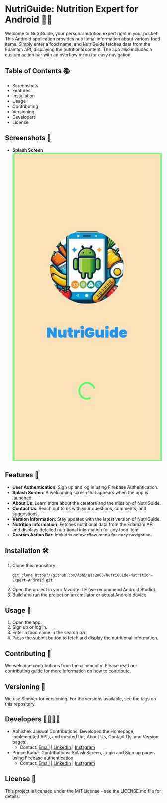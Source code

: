 # NutriGuide: Nutrition Expert for Android 🥦📱
Welcome to NutriGuide, your personal nutrition expert right in your pocket! This Android application provides nutritional information about various food items. Simply enter a food name, and NutriGuide fetches data from the Edamam API, displaying the nutritional content. The app also includes a custom action bar with an overflow menu for easy navigation.

## Table of Contents 📚
- Screenshots
- Features
- Installation
- Usage
- Contributing
- Versioning
- Developers
- License

## Screenshots 📸
- **Splash Screen**
    ![Splash Screen](NutriGuideScreenShot/splash.jpg)

## Features 🌟
- **User Authentication**: Sign up and log in using Firebase Authentication.
- **Splash Screen**: A welcoming screen that appears when the app is launched.
- **About Us**: Learn more about the creators and the mission of NutriGuide.
- **Contact Us**: Reach out to us with your questions, comments, and suggestions.
- **Version Information**: Stay updated with the latest version of NutriGuide.
- **Nutrition Information**: Fetches nutritional data from the Edamam API and displays detailed nutritional information for any food item.
- **Custom Action Bar**: Includes an overflow menu for easy navigation.

## Installation 🛠️
1. Clone this repository:
   ```
   git clone https://github.com/Abhijais2003/NutriGuide-Nutrition-Expert-Android.git
   ```
3. Open the project in your favorite IDE (we recommend Android Studio).
4. Build and run the project on an emulator or actual Android device.

## Usage 📱
1. Open the app.
2. Sign up or log in.
3. Enter a food name in the search bar.
4. Press the submit button to fetch and display the nutritional information.

## Contributing 🤝
We welcome contributions from the community! Please read our contributing guide for more information on how to contribute.

## Versioning 🔄
We use SemVer for versioning. For the versions available, see the tags on this repository.

## Developers 👩‍💻👨‍💻
- Abhishek Jaiswal
  Contributions: Developed the Homepage, implemented APIs, and created the, About Us, Contact Us, and Version pages.
  - Contact: [Email](mailto:jjaiswal.aj.1234@gmail.com) | [LinkedIn](https://www.linkedin.com/in/20abhishek) | [Instagram](https://www.instagram.com/_abhishek_jaiswal_official/)
- Prince Kumar
  Contributions: Splash Screen, Login and Sign up pages using Firebase authentication.
  - Contact: [Email](mailto:princekumar121@gmail.com) | [LinkedIn](https://www.linkedin.com/in/prince-kumar-164376227/?utm_source=share&utm_campaign=share_via&utm_content=profile&utm_medium=android_app) | [Instagram](https://www.instagram.com/princekumar.9199/?utm_source=qr&igsh=MTloNjVvcDV2d2Joaw%3D%3D)


## License 📄
This project is licensed under the MIT License - see the LICENSE.md file for details.
